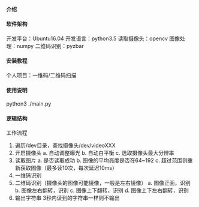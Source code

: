 #### 介绍


#### 软件架构

开发平台：Ubuntu16.04
开发语言：python3.5
读取摄像头：opencv
图像处理：numpy
二维码识别：pyzbar

#### 安装教程

个人项目：一维码/二维码扫描

#### 使用说明

python3 ./main.py


#### 逻辑结构

工作流程
1. 遍历/dev目录，查找摄像头/dev/videoXXX
2. 开启摄像头
    a. 自动调整曝光
    b. 自动白平衡
    c. 选取摄像头最大分辨率
3. 读取图片
    a. 是否读取成功
    b. 图像的平均亮度是否在64~192
    c. 超过范围则重新获取图像（最多读10次，每次延迟10ms）
4. 一维码识别
5. 二维码识别（摄像头的图像可能镜像，一般是左右镜像）
    a. 图像正面，识别
    b. 图像左右翻转，识别
    c. 图像上下翻转，识别
    d. 图像上下左右翻转，识别
6. 输出字符串
    3秒内读到的字符串一样则不输出

